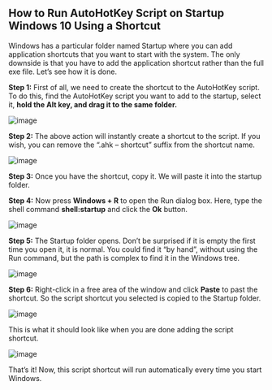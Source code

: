## How to Run AutoHotKey Script on Startup Windows 10 Using a Shortcut

Windows has a particular folder named Startup where you can add application shortcuts that you want to start with the system. The only downside is that you have to add the application shortcut rather than the full exe file. Let’s see how it is done.

**Step 1:** First of all, we need to create the shortcut to the AutoHotKey script. To do this, find the AutoHotKey script you want to add to the startup, select it, **hold the Alt key, and drag it to the same folder.**

![image](https://user-images.githubusercontent.com/10940193/184102158-d1385a36-8d22-47a8-a872-58f081a4ccc8.png)

**Step 2:** The above action will instantly create a shortcut to the script. If you wish, you can remove the “.ahk – shortcut” suffix from the shortcut name.

![image](https://user-images.githubusercontent.com/10940193/184102178-823b638f-6b8c-4d3a-8a4a-ce417a5bffbf.png)

**Step 3:** Once you have the shortcut, copy it. We will paste it into the startup folder.

**Step 4:** Now press **Windows + R** to open the Run dialog box. Here, type the shell command **shell:startup** and click the **Ok** button.

![image](https://user-images.githubusercontent.com/10940193/184102205-af26482e-4ff3-4a04-aa9f-7e54c72f2732.png)

**Step 5:** The Startup folder opens. Don’t be surprised if it is empty the first time you open it, it is normal. You could find it “by hand”, without using the Run command, but the path is complex to find it in the Windows tree.

![image](https://user-images.githubusercontent.com/10940193/184102227-1ab68b73-bbfa-47d2-9981-d8cb393ccb1f.png)

**Step 6:** Right-click in a free area of the window and click **Paste** to past the shortcut. So the script shortcut you selected is copied to the Startup folder.

![image](https://user-images.githubusercontent.com/10940193/184102407-ea4bad3b-5e4b-4ec3-85af-6cc44ae98636.png)

This is what it should look like when you are done adding the script shortcut.

![image](https://user-images.githubusercontent.com/10940193/184102441-20e8cd4b-650b-4a37-986e-c3f6929a4d01.png)

That’s it! Now, this script shortcut will run automatically every time you start Windows.
